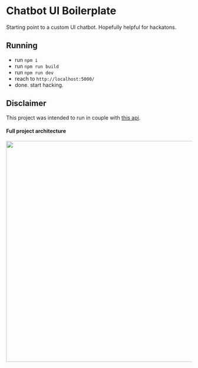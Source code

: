 # Chatbot UI Boilerplate
Starting point to a custom UI chatbot. Hopefully helpful for hackatons.

## Running
* run `npm i`
* run `npm run build`
* run `npm run dev`
* reach to `http://localhost:5000/`
* done. start hacking.

## Disclaimer
This project was intended to run in couple with [this api](https://github.com/Agezao/watson-chatbot-api-boilerplate).

#### Full project architecture
<img src="http://i.imgur.com/U1zbfE3.png" width="600" />
